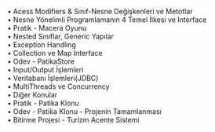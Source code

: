 • Acess Modifiers & Sınıf-Nesne Değişkenleri ve Metotlar <br/>
• Nesne Yönelimli Programlamanın 4 Temel İlkesi ve Interface <br/>
• Pratik - Macera Oyunu <br/>
• Nested Sınıflar, Generic Yapılar <br/>
• Exception Handling <br/>
• Collection ve Map Interface <br/>
• Odev - PatikaStore <br/> 
• Input/Output İşlemleri <br/>
• Veritabanı İşlemleri(JDBC) <br/>
• MultiThreads ve Concurrency <br/>
• Diğer Konular <br/>
• Pratik - Patika Klonu <br/>
• Odev - Patika Klonu - Projenin Tamamlanması <br/>
• Bitirme Projesi - Turizm Acente Sistemi <br/>